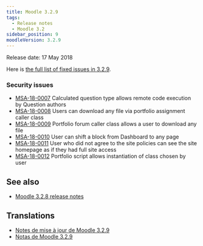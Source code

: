 ```yaml
---
title: Moodle 3.2.9
tags:
  - Release notes
  - Moodle 3.2
sidebar_position: 9
moodleVersion: 3.2.9
---
```


Release date: 17 May 2018

Here is [the full list of fixed issues in 3.2.9](https://tracker.moodle.org/secure/IssueNavigator!executeAdvanced.jspa?jqlQuery=project+%3D+mdl+AND+resolution+%3D+fixed+AND+fixVersion+in+%28%223.2.9%22%29+ORDER+BY+priority+DESC&runQuery=true&clear=true).

### Security issues

- [MSA-18-0007](https://moodle.org/mod/forum/discuss.php?d=371199) Calculated question type allows remote code execution by Question authors
- [MSA-18-0008](https://moodle.org/mod/forum/discuss.php?d=371200) Users can download any file via portfolio assignment caller class
- [MSA-18-0009](https://moodle.org/mod/forum/discuss.php?d=371201) Portfolio forum caller class allows a user to download any file
- [MSA-18-0010](https://moodle.org/mod/forum/discuss.php?d=371202) User can shift a block from Dashboard to any page
- [MSA-18-0011](https://moodle.org/mod/forum/discuss.php?d=371203) User who did not agree to the site policies can see the site homepage as if they had full site access
- [MSA-18-0012](https://moodle.org/mod/forum/discuss.php?d=371204) Portfolio script allows instantiation of class chosen by user

## See also

- [Moodle 3.2.8 release notes](/general/releases/3.2/3.2.8)

## Translations

- [Notes de mise à jour de Moodle 3.2.9](https://docs.moodle.org/fr/Notes_de_mise_à_jour_de_Moodle_3.2.9)
- [Notas de Moodle 3.2.9](https://docs.moodle.org/es/Notas_de_Moodle_3.2.9)
